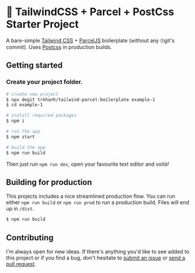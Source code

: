 # 🧿 TailwindCSS + Parcel + PostCss Starter Project

A bare-simple [Tailwind CSS](https://tailwindcss.com) + [ParcelJS](https://parceljs.org) boilerplate (without any 🙄git's commit). Uses [Postcss](https://github.com/postcss/postcss) in production builds.

## Getting started

### Create your project folder.

```bash
# create new project
$ npx degit trkhanh/tailwind-parcel-boilerplate example-1
$ cd example-1

# install required packages
$ npm i

# run the app
$ npm start

# build the app
$ npm run build
```

Then just run `npm run dev`, open your favourite text editor and _voilà!_

## Building for production

This projects includes a nice streamlined production flow. You can run either `npm run build` or `npm run prod` to run a production build. Files will end up in `/dist`.

```bash
$ npm run build
```

## Contributing

I'm always open for new ideas. If there's anything you'd like to see added to this project or if you find a bug, don't hesitate to [submit an issue](https://github.com/trkhanh/tailwind-parcel-boilerplate/issues/new) or [send a pull request](https://github.com/trkhanh/tailwind-parcel-boilerplate/pull/new/master).
